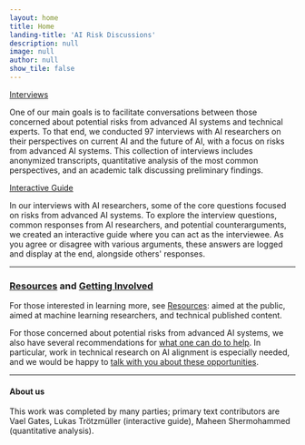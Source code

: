 ```yaml
---
layout: home
title: Home
landing-title: 'AI Risk Discussions'
description: null
image: null
author: null
show_tile: false
---
```


<div class="row">
	<div class="6u 12u$(small)">
		<a href="interviews.html" class="button fit">Interviews</a>
		<p>One of our main goals is to facilitate conversations between those concerned about potential risks from advanced AI systems and technical experts. To that end, we conducted 97 interviews with AI researchers on their perspectives on current AI and the future of AI, with a focus on risks from advanced AI systems. This collection of interviews includes anonymized transcripts, quantitative analysis of the most common perspectives, and an academic talk discussing preliminary findings.</p>
	</div>
	<div class="6u$ 12u$(small)">
		<a href="{{site.baseurl}}{% link arguments/introduction.html %}" class="button fit">Interactive Guide</a>
		<p>In our interviews with AI researchers, some of the core questions focused on risks from advanced AI systems. To explore the interview questions, common responses from AI researchers, and potential counterarguments, we created an interactive guide where you can act as the interviewee. As you agree or disagree with various arguments, these answers are logged and display at the end, alongside others' responses.</p> 
	</div>
</div>

<hr>
<h3><a href="resources.html">Resources</a> and <a href="what_can_i_do.html">Getting Involved</a></h3> 

<!-- <span class="image right"><img src="{% link assets/images/hans-peter-gauster-3y1zF4hIPCg-unsplash.jpg %}" alt="" /></span> -->

<p>For those interested in learning more, see <a href="resources.html">Resources</a>: aimed at the public, aimed at machine learning researchers, and technical published content.</p>

<p>For those concerned about potential risks from advanced AI systems, we also have several recommendations for <a href="what_can_i_do.html">what one can do to help</a>. In particular, work in technical research on AI alignment is especially needed, and we would be happy to <a href="mailto:vaelgates@gmail.com">talk with you about these opportunities</a>.</p>

<hr> 

<h4>About us</h4>

<p>This work was completed by many parties; primary text contributors are Vael Gates, Lukas Trötzmüller (interactive guide), Maheen Shermohammed (quantitative analysis).</p>

